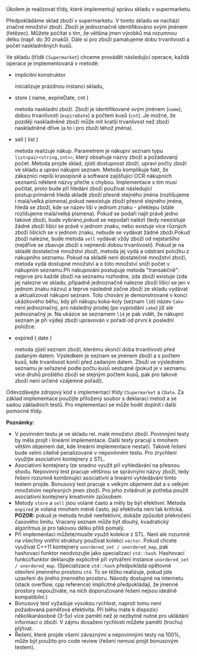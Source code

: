 Úkolem je realizovat třídy, které implementují správu skladu v supermarketu.

Předpokládáme sklad zboží v supermarketu. V tomto skladu se nachází značné množství zboží. Zboží je jednoznačně identifikováno svým jménem (řetězec). Můžete počítat s tím, že většina jmen výrobků má rozumnou délku (např. do 30 znaků). Dále si pro zboží pamatujeme dobu trvanlivosti a počet naskladněných kusů.

Ve skladu (třídě `CSupermarket`) chceme provádět následující operace, každá operace je implementovaná v metodě:

- implicitní konstruktor

  inicializuje prázdnou instanci skladu,

- store ( name, expireDate, cnt )

  metoda naskladní zboží. Zboží je identifikované svým jménem (`name`), dobou trvanlivosti (`expireDate`) a počtem kusů (`cnt`). Je možné, že později naskladněné zboží může mít kratší trvanlivost než zboží naskladněné dříve (a to i pro zboží téhož jména).

- sell ( list )

  metoda realizuje nákup. Parametrem je nákupní seznam typu `list<pair<string,int>>`, který obsahuje názvy zboží a požadovaný počet. Metoda projde sklad, zjistí dostupnost zboží, upraví počty zboží ve skladu a upraví nákupní seznam. Metodu komplikuje fakt, že zákazníci nepíší krasopisně a software zajišťující OCR nákupních seznamů některé názvy přečte s chybou. Implementace s tím musí počítat, proto bude při hledání zboží používat následující postup:primárně hledá skladě zboží přesně stejného jména (rozlišujeme i malá/velká písmena),pokud neexistuje zboží přesně stejného jména, hledá se zboží, kde se název liší v jednom znaku - překlepu (stále rozlišujeme malá/velká písmena). Pokud se podaří najít právě jedno takové zboží, bude vybráno,pokud se nepodaří nalézt (tedy neexistuje žádné zboží lišící se právě v jednom znaku, nebo existuje více různých zboží lišících se v jednom znaku, nebude se vydávat žádné zboží.Pokud zboží nalezne, bude metoda `sell` vydávat vždy zboží od nejstaršího (nejdříve se zbavuje zboží s nejmenší dobou trvanlivosti). Pokud je na skladě dostatečné množství zboží, metoda jej vydá a odstraní položku z nákupního seznamu. Pokud na skladě není dostatečné množství zboží, metoda vydá dostupné množství a o toto množství sníží počet v nákupním seznamu.Při nakupování postupuje metoda "transakčně": nejprve pro každé zboží na seznamu rozhodne, zda zboží existuje (zda jej nalezne ve skladu, případně jednoznačně nalezne zboží lišící se jen v jednom znaku názvu) a teprve následně začne zboží ze skladu vydávat a aktualizovat nákupní seznam. Toto chování je demonstrované v konci ukázkového běhu, kdy při nákupu koka-koly (seznam `l10`) název `Cake` není jednoznačný, pro následný prodej (po vyprodání `cake`) již ale jednoznačný je. Na ukázce se seznamem `l14` je pak vidět, že nákupní seznam je při výdeji zboží upravován v pořadí od první k poslední položce.

- expired ( date )

  metoda zjistí seznam zboží, kterému skončí doba trvanlivosti před zadaným datem. Výsledkem je seznam se jménem zboží a s počtem kusů, kde trvanlivost končí před zadaným datem. Zboží ve výsledném seznamu je seřazené podle počtu kusů sestupně (pokud je v seznamu více druhů prošlého zboží se stejným počtem kusů, pak pro takové zboží není určené vzájemné pořadí).

Odevzdávejte zdrojový kód s implementací třídy `CSupermarket` a `CDate`. Za základ implementace použijte přiložený soubor s deklarací metod a se sadou základních testů. Pro implementaci se může hodit doplnit i další pomocné třídy.

**Poznámky:**

- V povinném testu je ve skladu rel. malé množství zboží. Povinnými testy by měla projít i lineární implementace. Další testy pracují s mnohem větším objemem dat, kde lineární implementace nestačí. Takové řešení bude velmi citelně penalizované v nepovinném testu. Pro zrychlení využijte asociativní kontejnery z STL.
- Asociativní kontejnery lze snadno využít při vyhledávání na přesnou shodu. Nepovinný test pracuje většinou se správnými názvy zboží, tedy řešení rozumně kombinující asociativní a lineární vyhledávání tímto testem projde. Bonusový test pracuje s velkým objemem dat a s velkým množstvím nepřesných jmen zboží. Pro jeho zvládnutí je potřeba použít asociativní kontejnery kreativním způsobem.
- Metody `store` a `sell` jsou volané často a měly by být efektivní. Metoda `expired` je volaná mnohem méně často, její efektivita není tak kritická. **POZOR:** pokud je metoda hrubě neefektivní, dokáže způsobit překročení časového limitu. Vracený seznam může být dlouhý, kvadratický algoritmus je pro takovou délku příliš pomalý.
- Při implementaci můžete/musíte využít kolekce z STL. Není ale rozumné na všechny vnitřní struktury používat kolekci `vector`. Pokud chcete využívat C++11 kontejnery `unordered_set / unordered_map`, pak hashovací funktor neodvozujte jako specializaci `std::hash`. Hashovací funkci/funktor deklarujte explicitně při vytváření instance `unordered_set / unordered_map`. (Specializace `std::hash` předpokládá opětovné otevření jmenného prostoru `std`. To se těžko realizuje, pokud jste uzavřeni do jiného jmenného prostoru. Návody dostupné na internetu (stack overflow, cpp reference) implicitně předpokládají, že jmenné prostory nepoužíváte, na nich doporučované řešení nejsou ideálně kompatibilní.)
- Bonusový test vyžaduje vysokou rychlost, naproti tomu není požadovaná paměťová efektivita. Při běhu máte k dispozici několikanásobně (3-5x) více paměti než je nezbytně nutné pro ukládání informací o zboží. V zájmu dosažení rychlosti můžete pamětí (trochu) plýtvat.
- Řešení, které projde všemi závaznými a nepovinnými testy na 100%, může být použito pro code review (řešení nemusí projít bonusovým testem).